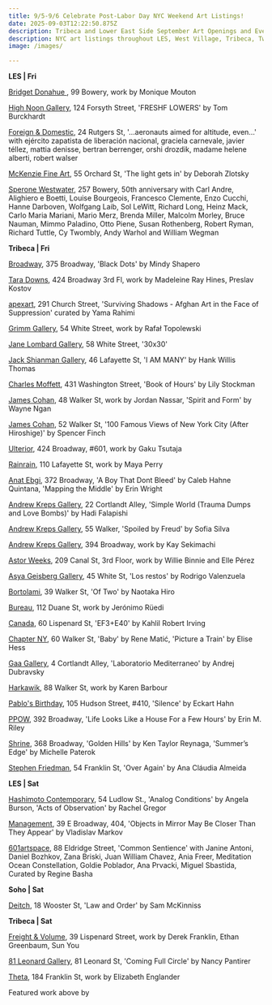 ```yaml
---
title: 9/5-9/6 Celebrate Post-Labor Day NYC Weekend Art Listings!
date: 2025-09-03T12:22:50.875Z
description: Tribeca and Lower East Side September Art Openings and Events
description: NYC art listings throughout LES, West Village, Tribeca, Two Bridges
image: /images/

---
```

**L﻿ES | Fri**

[Bridget Donahue ](https://www.bridgetdonahue.nyc/), 99 Bowery, work by Monique Mouton

[High Noon Gallery](https://www.highnoongallery.com/), 124 Forsyth Street, 'FRESHF LOWERS' by Tom Burckhardt

[Foreign & Domestic](https://foreigndomestic.io/), 24 Rutgers St, '…aeronauts aimed for altitude, even…' with ejército zapatista de liberación nacional, graciela carnevale, javier téllez, mattia denisse, bertran berrenger, orshi drozdik, madame helene alberti, robert walser

[McKenzie Fine Art](http://www.mckenziefineart.com/), 55 Orchard St, 'The light gets in' by Deborah Zlotsky

[Sperone Westwater](https://www.speronewestwater.com/exhibitions/sperone-westwater-50th-anniversary-the-early-years), 257 Bowery, 50th anniversary with Carl Andre, Alighiero e Boetti, Louise Bourgeois, Francesco Clemente, Enzo Cucchi, Hanne Darboven, Wolfgang Laib, Sol LeWitt, Richard Long, Heinz Mack, Carlo Maria Mariani, Mario Merz, Brenda Miller, Malcolm Morley, Bruce Nauman, Mimmo Paladino, Otto Piene, Susan Rothenberg, Robert Ryman, Richard Tuttle, Cy Twombly, Andy Warhol and William Wegman

**T﻿ribeca | Fri**

[Broadway](https://www.broadwaygallery.nyc/), 375 Broadway, 'Black Dots' by Mindy Shapero

[Tara Downs](https://taradowns.com/), 424 Broadway 3rd Fl, work by Madeleine Ray Hines, Preslav Kostov

[apexart](https://apexart.org/rahimi.php), 291 Church Street, 'Surviving Shadows - Afghan Art in the Face of Suppression' curated by Yama Rahimi

[Grimm Gallery](https://grimmgallery.com/exhibitions/331-rafa-topolewski/), 54 White Street, work by Rafał Topolewski

[Jane Lombard Gallery](https://www.janelombardgallery.com/upcoming), 58 White Street, '30x30'

[Jack Shianman Gallery](https://jackshainman.com/exhibitions/hank_willis_thomas_i_am_many), 46 Lafayette St, 'I AM MANY' by Hank Willis Thomas

[Charles Moffett](https://charlesmoffett.com/), 431 Washington Street, 'Book of Hours' by Lily Stockman

[James Cohan](https://www.jamescohan.com/), 48 Walker St, work by Jordan Nassar, 'Spirit and Form' by Wayne Ngan

[James Cohan](https://www.jamescohan.com/), 52 Walker St, '100 Famous Views of New York City (After Hiroshige)' by Spencer Finch

[Ulterior](http://www.ulteriorgallery.com/), 424 Broadway, #601, work by Gaku Tsutaja

[Rainrain](https://www.rainraingallery.com/about), 110 Lafayette St, work by Maya Perry

[Anat Ebgi](https://anatebgi.com/), 372 Broadway, 'A Boy That Dont Bleed' by Caleb Hahne Quintana, 'Mapping the Middle' by Erin Wright

[Andrew Kreps Gallery](http://www.andrewkreps.com/exhibitions/hadi-falapishi3), 22 Cortlandt Alley, 'Simple World (Trauma Dumps and Love Bombs)' by Hadi Falapishi

[Andrew Kreps Gallery](http://www.andrewkreps.com/exhibitions/sofia-silva), 55 Walker, 'Spoiled by Freud' by Sofia Silva

[Andrew Kreps Gallery](http://www.andrewkreps.com/exhibitions/kay-sekimachi2), 394 Broadway, work by Kay Sekimachi

[Astor Weeks](https://www.astorweeksny.com/deep-jungian-boricua), 209 Canal St, 3rd Floor, work by Willie Binnie and Elle Pérez

[Asya Geisberg Gallery](https://www.asyageisberggallery.com/exhibitions/rodrigo-valenzuela3), 45 White St, 'Los restos' by Rodrigo Valenzuela

[Bortolami](https://www.bortolamigallery.com/exhibitions/of-two), 39 Walker St, 'Of Two' by Naotaka Hiro

[Bureau](https://bureau-inc.com/), 112 Duane St, work by Jerónimo Rüedi

[Canada](https://canadanewyork.com/exhibitions/ef3-e40), 60 Lispenard St, 'EF3+E40' by Kahlil Robert Irving

[Chapter NY](https://chapter-ny.com/), 60 Walker St, 'Baby' by Rene Matić, 'Picture a Train' by Elise Hess

[Gaa Gallery](https://www.gaa-gallery.com/), 4 Cortlandt Alley, 'Laboratorio Mediterraneo' by Andrej Dubravsky

[Harkawik](https://www.harkawik.com/), 88 Walker St, work by Karen Barbour

[Pablo's Birthday](https://pablosbirthday.com/exhibitions/128-eckart-hahn-silence/), 105 Hudson Street, #410, 'Silence' by Eckart Hahn

[P﻿POW](https://www.ppowgallery.com/exhibitions), 392 Broadway, 'Life Looks Like a House For a Few Hours' by Erin M. Riley

[Shrine](https://www.shrine.nyc/exhibitions), 368 Broadway, 'Golden Hills' by Ken Taylor Reynaga, 'Summer’s Edge' by Michelle Paterok

[Stephen Friedman](https://www.stephenfriedman.com/), 54 Franklin St, 'Over Again' by Ana Cláudia Almeida

**L﻿ES | Sat**

[Hashimoto Contemporary](https://www.hashimotocontemporary.com/exhibitions/current/), 54 Ludlow St., 'Analog Conditions' by Angela Burson, 'Acts of Observation' by Rachel Gregor

[Management](https://management.nyc/), 39 E Broadway, 404, 'Objects in Mirror May Be Closer Than They Appear' by Vladislav Markov

[601artspace](https://601artspace.org/Common-Sentience), 88 Eldridge Street, 'Common Sentience' with Janine Antoni, Daniel Bozhkov, Zana Briski, Juan William Chavez, Ania Freer, Meditation Ocean Constellation, Goldie Poblador, Ana Prvacki, Miguel Sbastida, Curated by Regine Basha

**S﻿oho | Sat**

[D﻿eitch](https://deitch.com/new-york/exhibitions/sam-mckinniss-law-and-order), 18 Wooster St, 'Law and Order' by Sam McKinniss

**T﻿ribeca | Sat**

[Freight & Volume](http://www.freightandvolume.com/exhibitions), 39 Lispenard Street, work by Derek Franklin, Ethan Greenbaum, Sun You

[81 Leonard Gallery](https://81leonardgallery.com/nancy-pantirer-coming-full-circle-opening-sep-4/), 81 Leonard St, 'Coming Full Circle' by Nancy Pantirer

[T﻿heta](https://www.theta.nyc/), 184 Franklin St, work by Elizabeth Englander

F﻿eatured work above by